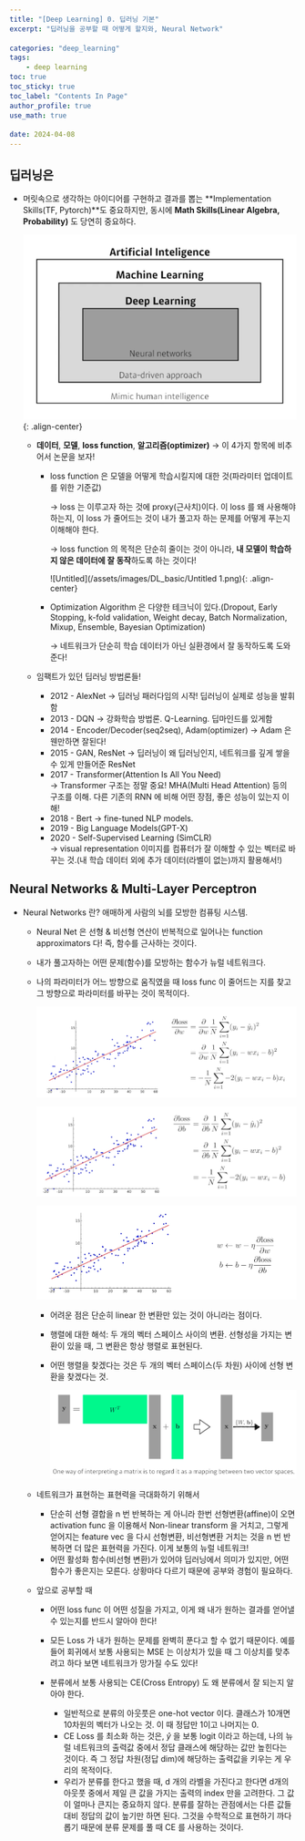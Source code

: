 ```yaml
---
title: "[Deep Learning] 0. 딥러닝 기본"
excerpt: "딥러닝을 공부할 때 어떻게 할지와, Neural Network"

categories: "deep_learning"
tags:
    - deep learning
toc: true  
toc_sticky: true
toc_label: "Contents In Page"
author_profile: true
use_math: true

date: 2024-04-08
---
```


## 딥러닝은
- 머릿속으로 생각하는 아이디어를 구현하고 결과를 뽑는 **Implementation Skills(TF, Pytorch)**도 중요하지만, 동시에 **Math Skills(Linear Algebra, Probability)** 도 당연히 중요하다.
        
    ![Untitled](/assets/images/DL_basic/Untitled.png){: .align-center}
        
    - **데이터**, **모델**, **loss function**, **알고리즘(optimizer)** → 이 4가지 항목에 비추어서 논문을 보자!
      - loss function 은 모델을 어떻게 학습시킬지에 대한 것(파라미터 업데이트를 위한 기준값)
        
        → loss 는 이루고자 하는 것에 proxy(근사치)이다. 이 loss 를 왜 사용해야 하는지, 이 loss 가 줄어드는 것이 내가 풀고자 하는 문제를 어떻게 푸는지 이해해야 한다.
        
        → loss function 의 목적은 단순히 줄이는 것이 아니라, **내 모델이 학습하지 않은 데이터에 잘 동작**하도록 하는 것이다!
        
        ![Untitled](/assets/images/DL_basic/Untitled 1.png){: .align-center}
        
      - Optimization Algorithm 은 다양한 테크닉이 있다.(Dropout, Early Stopping, k-fold validation, Weight decay, Batch Normalization, Mixup, Ensemble, Bayesian Optimization)
       
        → 네트워크가 단순히 학습 데이터가 아닌 실환경에서 잘 동작하도록 도와준다!

    - 임팩트가 있던 딥러닝 방법론들!
        
        - 2012 - AlexNet → 딥러닝 패러다임의 시작! 딥러닝이 실제로 성능을 발휘함
        - 2013 - DQN → 강화학습 방법론. Q-Learning. 딥마인드를 있게함
        - 2014 - Encoder/Decoder(seq2seq), Adam(optimizer) → Adam 은 웬만하면 잘된다!
        - 2015 - GAN, ResNet → 딥러닝이 왜 딥러닝인지, 네트워크를 깊게 쌓을 수 있게 만들어준 ResNet
        - 2017 - Transformer(Attention Is All You Need)    
          → Transformer 구조는 정말 중요! MHA(Multi Head Attention) 등의 구조를 이해. 다른 기존의 RNN 에 비해 어떤 장점, 좋은 성능이 있는지 이해!
        - 2018 - Bert → fine-tuned NLP models.
        - 2019 - Big Language Models(GPT-X)
        - 2020 - Self-Supervised Learning (SimCLR)      
          → visual representation 이미지를 컴퓨터가 잘 이해할 수 있는 벡터로 바꾸는 것.(내 학습 데이터 외에 추가 데이터(라벨이 없는)까지 활용해서!)
    
## Neural Networks & Multi-Layer Perceptron
- Neural Networks 란? 애매하게 사람의 뇌를 모방한 컴퓨팅 시스템.
  - Neural Net 은 선형 & 비선형 연산이 반복적으로 일어나는 function approximators 다! 즉, 함수를 근사하는 것이다.
  - 내가 풀고자하는 어떤 문제(함수)를 모방하는 함수가 뉴럴 네트워크다.
  - 나의 파라미터가 어느 방향으로 움직였을 때 loss func 이 줄어드는 지를 찾고 그 방향으로 파라미터를 바꾸는 것이 목적이다.
        
    ![Untitled](/assets/images/DL_basic/Untitled%202.png)
        
    ![Untitled](/assets/images/DL_basic/Untitled%203.png)
        
    ![Untitled](/assets/images/DL_basic//Untitled%204.png)
        
    - 어려운 점은 단순히 linear 한 변환만 있는 것이 아니라는 점이다.
    - 행렬에 대한 해석: 두 개의 벡터 스페이스 사이의 변환. 선형성을 가지는 변환이 있을 때, 그 변환은 항상 행렬로 표현된다. 
    - 어떤 행렬을 찾겠다는 것은 두 개의 벡터 스페이스(두 차원) 사이에 선형 변환을 찾겠다는 것.
        
        ![Untitled](/assets/images/DL_basic/Untitled%205.png)
        
  - 네트워크가 표현하는 표현력을 극대화하기 위해서
    - 단순히 선형 결합을 n 번 반복하는 게 아니라 한번 선형변환(affine)이 오면 activation func 을 이용해서 Non-linear transform 을 거치고, 그렇게 얻어지는 feature vec 을 다시 선형변환, 비선형변환 거치는 것을 n 번 반복하면 더 많은 표현력을 가진다. 이게 보통의 뉴럴 네트워크!
    - 어떤 활성화 함수(비선형 변환)가 있어야 딥러닝에서 의미가 있지만, 어떤 함수가 좋은지는 모른다. 상황마다 다르기 때문에 공부와 경험이 필요하다.

  - 앞으로 공부할 때
    - 어떤 loss func 이 어떤 성질을 가지고, 이게 왜 내가 원하는 결과를 얻어낼 수 있는지를 반드시 알아야 한다!
    - 모든 Loss 가 내가 원하는 문제를 완벽히 푼다고 할 수 없기 때문이다. 예를 들어 회귀에서 보통 사용되는 MSE 는 이상치가 있을 때 그 이상치를 맞추려고 하다 보면 네트워크가 망가질 수도 있다!

    - 분류에서 보통 사용되는 CE(Cross Entropy) 도 왜 분류에서 잘 되는지 알아야 한다.
      - 일반적으로 분류의 아웃풋은 one-hot vector 이다. 클래스가 10개면 10차원의 벡터가 나오는 것. 이 때 정답만 1이고 나머지는 0.
      - CE Loss 를 최소화 하는 것은, $\hat{y}$ 을 보통 logit 이라고 하는데, 나의 뉴럴 네트워크의 출력값 중에서 정답 클래스에 해당하는 값만 높힌다는 것이다. 즉 그 정답 차원(정답 dim)에 해당하는 출력값을 키우는 게 우리의 목적이다.
      - 우리가 분류를 한다고 했을 때, d 개의 라벨을 가진다고 한다면 d개의 아웃풋 중에서 제일 큰 값을 가지는 출력의 index 만을 고려한다. 그 값이 얼마나 큰지는 중요하지 않다. 분류를 잘하는 관점에서는 다른 값들 대비 정답의 값이 높기만 하면 된다. 그것을 수학적으로 표현하기 까다롭기 때문에 분류 문제를 풀 때 CE 를 사용하는 것이다.